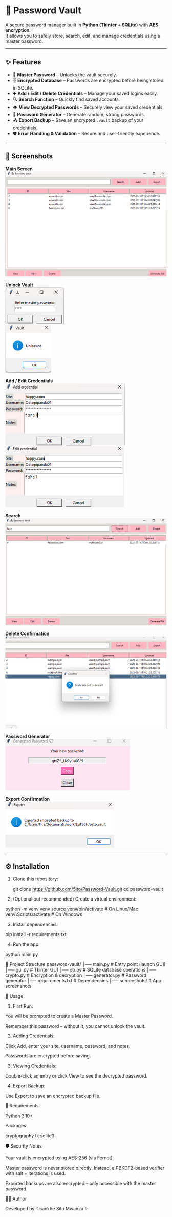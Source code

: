 # 🔐 Password Vault  

A secure password manager built in **Python (Tkinter + SQLite)** with **AES encryption**.  
It allows you to safely store, search, edit, and manage credentials using a master password.  

---

## ✨ Features  

- 🔑 **Master Password** – Unlocks the vault securely.  
- 🗄 **Encrypted Database** – Passwords are encrypted before being stored in SQLite.  
- ➕ **Add / Edit / Delete Credentials** – Manage your saved logins easily.  
- 🔍 **Search Function** – Quickly find saved accounts.  
- 👁 **View Decrypted Passwords** – Securely view your saved credentials.  
- 🎲 **Password Generator** – Generate random, strong passwords.  
- 📤 **Export Backup** – Save an encrypted `.vault` backup of your credentials.  
- 🛡 **Error Handling & Validation** – Secure and user-friendly experience.  

---

## 📸 Screenshots  

**Main Screen**  
![Main Screen](screenshots/MainScreen.png)  

**Unlock Vault**  
![Master Password](screenshots/MasterPassword.png)  
![Unlocked](screenshots/Unlocked.png)  

**Add / Edit Credentials**  
![Add](screenshots/Add.png)  
![Edit](screenshots/Edit.png)  

**Search**  
![Search](screenshots/Search.png)  

**Delete Confirmation**  
![Delete](screenshots/Delete.png)  

**Password Generator**  
![Generated Password](screenshots/GeneratedPassword.png)  

**Export Confirmation**  
![Export](screenshots/ExportConfirmation.png)  

---

## ⚙️ Installation  

1. Clone this repository:

   git clone https://github.com/5ito/Password-Vault.git
   cd password-vault

2. (Optional but recommended) Create a virtual environment:

python -m venv venv
source venv/bin/activate   # On Linux/Mac
venv\Scripts\activate      # On Windows


3. Install dependencies:

pip install -r requirements.txt


4. Run the app:

python main.py

📂 Project Structure
password-vault/
│── main.py              # Entry point (launch GUI)
│── gui.py               # Tkinter GUI
│── db.py                # SQLite database operations
│── crypto.py            # Encryption & decryption
│── generator.py         # Password generator
│── requirements.txt     # Dependencies
│── screenshots/         # App screenshots

🧪 Usage

1. First Run:

You will be prompted to create a Master Password.

Remember this password – without it, you cannot unlock the vault.

2. Adding Credentials:

Click Add, enter your site, username, password, and notes.

Passwords are encrypted before saving.

3. Viewing Credentials:

Double-click an entry or click View to see the decrypted password.

4. Export Backup:

Use Export to save an encrypted backup file.

📌 Requirements

Python 3.10+

Packages:

cryptography
tk
sqlite3

🛡 Security Notes

Your vault is encrypted using AES-256 (via Fernet).

Master password is never stored directly. Instead, a PBKDF2-based verifier with salt + iterations is used.

Exported backups are also encrypted – only accessible with the master password.

👨‍💻 Author

Developed by Tisankhe Sito Mwanza ✨
